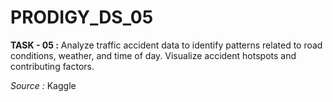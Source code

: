 # PRODIGY_DS_05

**TASK - 05 :** Analyze traffic accident data to identify patterns related to road conditions, weather, and time of day. Visualize accident hotspots and contributing factors.

_Source :_  Kaggle
